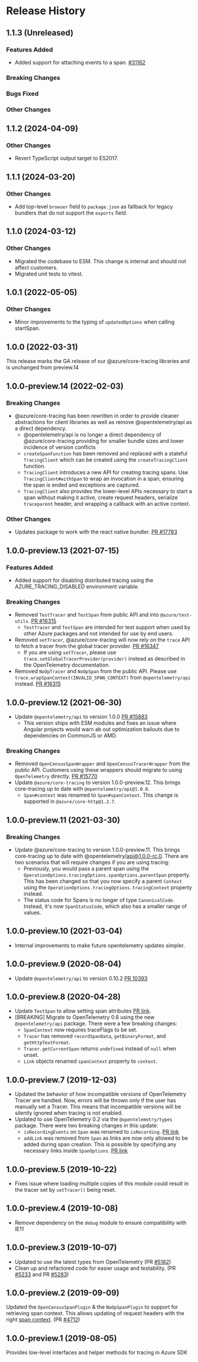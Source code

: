 # Release History

## 1.1.3 (Unreleased)

### Features Added

- Added support for attaching events to a span. [#31162](https://github.com/Azure/azure-sdk-for-js/pull/31162)

### Breaking Changes

### Bugs Fixed

### Other Changes

## 1.1.2 (2024-04-09)

### Other Changes

- Revert TypeScript output target to ES2017.

## 1.1.1 (2024-03-20)

### Other Changes

- Add top-level `browser` field to `package.json` as fallback for legacy bundlers that do not support the `exports` field.

## 1.1.0 (2024-03-12)

### Other Changes

- Migrated the codebase to ESM. This change is internal and should not affect customers.
- Migrated unit tests to vitest.

## 1.0.1 (2022-05-05)

### Other Changes

- Minor improvements to the typing of `updatedOptions` when calling startSpan.

## 1.0.0 (2022-03-31)

This release marks the GA release of our @azure/core-tracing libraries and is unchanged from preview.14

## 1.0.0-preview.14 (2022-02-03)

### Breaking Changes

- @azure/core-tracing has been rewritten in order to provide cleaner abstractions for client libraries as well as remove @opentelemetry/api as a direct dependency.
  - @opentelemetry/api is no longer a direct dependency of @azure/core-tracing providing for smaller bundle sizes and lower incidence of version conflicts
  - `createSpanFunction` has been removed and replaced with a stateful `TracingClient` which can be created using the `createTracingClient` function.
  - `TracingClient` introduces a new API for creating tracing spans. Use `TracingClient#withSpan` to wrap an invocation in a span, ensuring the span is ended and exceptions are captured.
  - `TracingClient` also provides the lower-level APIs necessary to start a span without making it active, create request headers, serialize `traceparent` header, and wrapping a callback with an active context.

### Other Changes

- Updates package to work with the react native bundler. [PR #17783](https://github.com/Azure/azure-sdk-for-js/pull/17783)

## 1.0.0-preview.13 (2021-07-15)

### Features Added

- Added support for disabling distributed tracing using the AZURE_TRACING_DISABLED environment variable.

### Breaking Changes

- Removed `TestTracer` and `TestSpan` from public API and into `@azure/test-utils`. [PR #16315](https://github.com/Azure/azure-sdk-for-js/pull/16315)
  - `TestTracer` and `TestSpan` are intended for test support when used by other Azure packages and not intended for use by end users.
- Removed `setTracer`, @azure/core-tracing will now rely on the `trace` API to fetch a tracer from the global tracer provider. [PR #16347](https://github.com/Azure/azure-sdk-for-js/pull/16347)
  - If you are using `setTracer`, please use `trace.setGlobalTracerProvider(provider)` instead as described in the OpenTelemetry documentation.
- Removed `NoOpTracer` and `NoOpSpan` from the public API. Please use `trace.wrapSpanContext(INVALID_SPAN_CONTEXT)` from `@opentelemetry/api` instead. [PR #16315](https://github.com/Azure/azure-sdk-for-js/pull/16315)

## 1.0.0-preview.12 (2021-06-30)

- Update `@opentelemetry/api` to version 1.0.0 [PR #15883](https://github.com/Azure/azure-sdk-for-js/pull/15883)
  - This version ships with ESM modules and fixes an issue where Angular projects would warn ab out optimization bailouts due to dependencies on CommonJS or AMD.

### Breaking Changes

- Removed `OpenCensusSpanWrapper` and `OpenCensusTracerWrapper` from the public API. Customers using these wrappers should migrate to using `OpenTelemetry` directly. [PR #15770](https://github.com/Azure/azure-sdk-for-js/pull/15770)
- Update `@azure/core-tracing` to version 1.0.0-preview.12. This brings core-tracing up to date with `@opentelemetry/api@1.0.0`.
  - `Span#context` was renamed to `Span#spanContext`. This change is supported in `@azure/core-http@1.2.7`.

## 1.0.0-preview.11 (2021-03-30)

### Breaking Changes

- Update @azure/core-tracing to version 1.0.0-preview.11. This brings core-tracing up to date with @opentelemetry/api@1.0.0-rc.0.
  There are two scenarios that will require changes if you are using tracing:
  - Previously, you would pass a parent span using the `OperationOptions.tracingOptions.spanOptions.parentSpan` property. This has been
    changed so that you now specify a parent `Context` using the `OperationOptions.tracingOptions.tracingContext` property instead.
  - The status code for Spans is no longer of type `CanonicalCode`. Instead, it's now `SpanStatusCode`, which also has a smaller range of values.

## 1.0.0-preview.10 (2021-03-04)

- Internal improvements to make future opentelemetry updates simpler.

## 1.0.0-preview.9 (2020-08-04)

- Update `@opentelemetry/api` to version 0.10.2 [PR 10393](https://github.com/Azure/azure-sdk-for-js/pull/10393)

## 1.0.0-preview.8 (2020-04-28)

- Update `TestSpan` to allow setting span attributes [PR link](https://github.com/Azure/azure-sdk-for-js/pull/6565).
- [BREAKING] Migrate to OpenTelemetry 0.6 using the new `@opentelemetry/api` package. There were a few breaking changes:
  - `SpanContext` now requires traceFlags to be set.
  - `Tracer` has removed `recordSpanData`, `getBinaryFormat`, and `getHttpTextFormat`.
  - `Tracer.getCurrentSpan` returns `undefined` instead of `null` when unset.
  - `Link` objects renamed `spanContext` property to `context`.

## 1.0.0-preview.7 (2019-12-03)

- Updated the behavior of how incompatible versions of OpenTelemetry Tracer are handled. Now, errors will be thrown only if the user has manually set a Tracer. This means that incompatible versions will be silently ignored when tracing is not enabled.
- Updated to use OpenTelemetry 0.2 via the `@opentelemetry/types` package. There were two breaking changes in this update:
  - `isRecordingEvents` on `Span` was renamed to `isRecording`. [PR link](https://github.com/open-telemetry/opentelemetry-js/pull/454)
  - `addLink` was removed from `Span` as links are now only allowed to be added during span creation. This is possible by specifying any necessary links inside `SpanOptions`. [PR link](https://github.com/open-telemetry/opentelemetry-js/pull/449)

## 1.0.0-preview.5 (2019-10-22)

- Fixes issue where loading multiple copies of this module could result in the tracer set by `setTracer()` being reset.

## 1.0.0-preview.4 (2019-10-08)

- Remove dependency on the `debug` module to ensure compatibility with IE11

## 1.0.0-preview.3 (2019-10-07)

- Updated to use the latest types from OpenTelemetry (PR [#5182](https://github.com/Azure/azure-sdk-for-js/pull/5182))
- Clean up and refactored code for easier usage and testability. (PR [#5233](https://github.com/Azure/azure-sdk-for-js/pull/5233) and PR [#5283](https://github.com/Azure/azure-sdk-for-js/pull/5283))

## 1.0.0-preview.2 (2019-09-09)

Updated the `OpenCensusSpanPlugin` & the `NoOpSpanPlugin` to support for retrieving span context. This allows updating of request headers with the right [span context](https://www.w3.org/TR/trace-context/#trace-context-http-headers-format). (PR [#4712](https://github.com/Azure/azure-sdk-for-js/pull/4712))

## 1.0.0-preview.1 (2019-08-05)

Provides low-level interfaces and helper methods for tracing in Azure SDK
